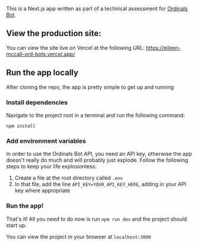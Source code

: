 This is a Next.js app written as part of a technical assessment for [Ordinals Bot](https://ordinalsbot.com). 

## View the production site:

You can view the site live on Vercel at the following URL: https://eileen-mccall-ord-bots.vercel.app/

## Run the app locally

After cloning the repo, the app is pretty simple to get up and running

### Install dependencies

Navigate to the project root in a terminal and run the following command:

`npm install`

### Add environment variables

In order to use the Ordinals Bot API, you need an API key, otherwise the app doesn't really do much and will probably just explode. Follow the following steps to keep your life explosionless:

1. Create a file at the root directory called `.env`
2. In that file, add the line `API_KEY=YOUR_API_KEY_HERE`, adding in your API key where appropriate


### Run the app!

That's it! All you need to do now is run `npm run dev` and the project should start up.

You can view the project in your browser at `localhost:3000`

